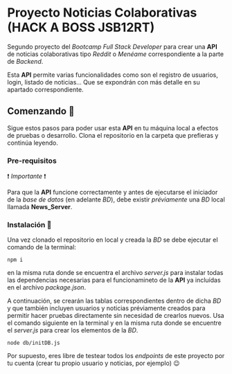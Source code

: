 # Proyecto Noticias Colaborativas (HACK A BOSS JSB12RT)

Segundo proyecto del _Bootcamp Full Stack Developer_ para crear una **API** de noticias colaborativas tipo _Reddit_ o _Menéame_ correspondiente a la parte de _Backend_.

Esta **API** permite varias funcionalidades como son el registro de usuarios, login, listado de noticias... Que se expondrán con más detalle en su apartado correspondiente.

## Comenzando 🚀

Sigue estos pasos para poder usar esta **API** en tu máquina local a efectos de pruebas o desarrollo. Clona el repositorio en la carpeta que prefieras y continúa leyendo.

### Pre-requisitos

❗ _Importante_ ❗

Para que la **API** funcione correctamente y antes de ejecutarse el iniciador de la _base de datos_ (en adelante _BD_), debe existir _préviamente_ una _BD_ local llamada **News_Server**.

### Instalación 🔧

Una vez clonado el repositorio en local y creada la _BD_ se debe ejecutar el comando de la terminal:

```
npm i
```

en la misma ruta donde se encuentra el archivo _server.js_ para instalar todas las dependencias necesarias para el funcionamineto de la **API** ya incluídas en el archivo _package.json_.

A continuación, se crearán las tablas correspondientes dentro de dicha _BD_ y que también incluyen usuarios y noticias préviamente creados para permitir hacer pruebas directamente sin necesidad de crearlos nuevos. Usa el comando siguiente en la terminal y en la misma ruta donde se encuentre el _server.js_ para crear los elementos de la _BD_.

```
node db/initDB.js
```

Por supuesto, eres libre de testear todos los _endpoints_ de este proyecto por tu cuenta (crear tu propio usuario y noticias, por ejemplo) 😉
